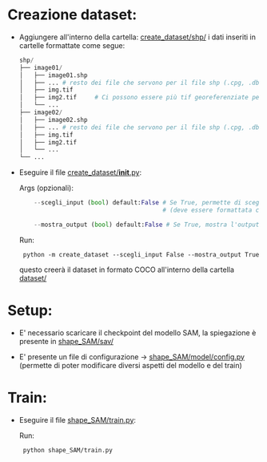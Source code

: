# Creazione dataset:
* Aggiungere all'interno della cartella: [create_dataset/shp/](https://github.com/Marchisceddu/Progetto_Urbismap/blob/main/create_dataset/shp) i dati inseriti in cartelle formattate come segue:

    ```python
    shp/
    ├── image01/
    │   ├── image01.shp
    │   ├── ... # resto dei file che servono per il file shp (.cpg, .dbf, .prj, .shx)
    │   ├── img.tif
    │   ├── img2.tif     # Ci possono essere più tif georeferenziate per ogni file shp
    │   └── ...
    ├── image02/
    │   ├── image02.shp
    │   ├── ... # resto dei file che servono per il file shp (.cpg, .dbf, .prj, .shx)
    │   ├── img.tif
    │   ├── img2.tif
    │   └── ...
    └── ...
    ```

* Eseguire il file [create_dataset/__init__.py](https://github.com/Marchisceddu/Progetto_Urbismap/blob/main/create_dataset/__init__.py):

    Args (opzionali):
    ```python
        --scegli_input (bool) default:False # Se True, permette di scegliere la cartella di input 
                                            # (deve essere formattata come la cartella shp)

        --mostra_output (bool) default:False # Se True, mostra l'output del dataset
     ```

    Run:

       python -m create_dataset --scegli_input False --mostra_output True

  questo creerà il dataset in formato COCO all'interno della cartella [dataset/](https://github.com/Marchisceddu/Progetto_Urbismap/tree/main/dataset/)

# Setup:

* E' necessario scaricare il checkpoint del modello SAM, la spiegazione è presente in [shape_SAM/sav/](https://github.com/Marchisceddu/Progetto_Urbismap/blob/main/shape_SAM/sav/)

* E' presente un file di configurazione -> [shape_SAM/model/config.py](https://github.com/Marchisceddu/Progetto_Urbismap/blob/main/shape_SAM/model/config.py) (permette di poter modificare diversi aspetti del modello e del train)

# Train:

*  Eseguire il file [shape_SAM/train.py](https://github.com/Marchisceddu/Progetto_Urbismap/blob/main/shape_SAM/train.py):

    Run:

        python shape_SAM/train.py